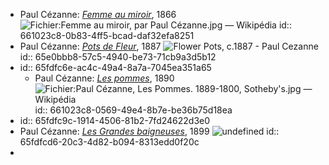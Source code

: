 - Paul Cézanne: [*Femme au miroir*](https://www.musee-orsay.fr/fr/oeuvres/femme-au-miroir-16333), 1866 ![Fichier:Femme au miroir, par Paul Cézanne.jpg — Wikipédia](https://upload.wikimedia.org/wikipedia/commons/thumb/e/e8/Femme_au_miroir%2C_par_Paul_C%C3%A9zanne.jpg/638px-Femme_au_miroir%2C_par_Paul_C%C3%A9zanne.jpg)
  id:: 661023c8-0b83-4ff5-bcad-daf32efa8251
- Paul Cézanne: [*Pots de Fleur*](https://www.wikiart.org/en/paul-cezanne/flower-pots), 1887 ![Flower Pots, c.1887 - Paul Cezanne](https://uploads4.wikiart.org/images/paul-cezanne/flower-pots.jpg!Large.jpg)
  id:: 65e0bbb8-57c5-4940-be73-71cb9a3d5b12
- id:: 65fdfc6e-ac4c-49a4-8a7a-7045ea351a65
	- Paul Cézanne: [*Les pommes*](https://www.wikiart.org/fr/paul-cezanne/nature-morte-aux-pommes-1890#:~:text=La%20Nature%20morte%20aux%20pommes,ce%20tableau%20sur%20fond%20bleu.), 1890 ![Fichier:Paul Cézanne, Les Pommes. 1889-1800, Sotheby's.jpg — Wikipédia](https://upload.wikimedia.org/wikipedia/commons/c/c9/Paul_C%C3%A9zanne%2C_Les_Pommes._1889-1800%2C_Sotheby%27s.jpg)
	  id:: 661023c8-0569-49e4-8b7e-be36b75d18ea
- id:: 65fdfc9c-1914-4506-81b2-7fd24622d3e0
- Paul Cézanne: [*Les Grandes baigneuses*](https://fr.wikipedia.org/wiki/Les_Grandes_Baigneuses_%28C%C3%A9zanne%29), 1899 ![undefined](https://upload.wikimedia.org/wikipedia/commons/thumb/5/5d/Les_Grandes_Baigneuses%2C_par_Paul_C%C3%A9zanne%2C_Yorck.jpg/1024px-Les_Grandes_Baigneuses%2C_par_Paul_C%C3%A9zanne%2C_Yorck.jpg)
  id:: 65fdfcd6-20c3-4d82-b094-8313edd0f20c
-